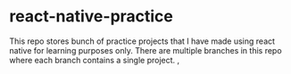 # react-native-practice
This repo stores bunch of practice projects that I have made using react native for learning purposes only. There are multiple branches in this repo where each branch contains a single project. 
, 
